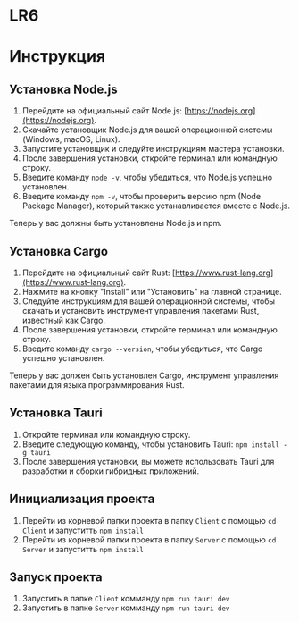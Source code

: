 # LR6

# Инструкция

## Установка Node.js

1. Перейдите на официальный сайт Node.js: [https://nodejs.org](https://nodejs.org).
2. Скачайте установщик Node.js для вашей операционной системы (Windows, macOS, Linux).
3. Запустите установщик и следуйте инструкциям мастера установки.
4. После завершения установки, откройте терминал или командную строку.
5. Введите команду `node -v`, чтобы убедиться, что Node.js успешно установлен.
6. Введите команду `npm -v`, чтобы проверить версию npm (Node Package Manager), который также устанавливается вместе с Node.js.

Теперь у вас должны быть установлены Node.js и npm.

## Установка Cargo

1. Перейдите на официальный сайт Rust: [https://www.rust-lang.org](https://www.rust-lang.org).
2. Нажмите на кнопку "Install" или "Установить" на главной странице.
3. Следуйте инструкциям для вашей операционной системы, чтобы скачать и установить инструмент управления пакетами Rust, известный как Cargo.
4. После завершения установки, откройте терминал или командную строку.
5. Введите команду `cargo --version`, чтобы убедиться, что Cargo успешно установлен.

Теперь у вас должен быть установлен Cargo, инструмент управления пакетами для языка программирования Rust.

## Установка Tauri
1. Откройте терминал или командную строку.
2. Введите следующую команду, чтобы установить Tauri: `npm install -g tauri`
3. После завершения установки, вы можете использовать Tauri для разработки и сборки гибридных приложений.


## Инициализация проекта

1. Перейти из корневой папки проекта в папку `Client` с помощью `cd Client` и запуститть `npm install`
2. Перейти из корневой папки проекта в папку `Server` с помощью `cd Server` и запуститть `npm install`

## Запуск проекта
1. Запустить в папке `Client` комманду `npm run tauri dev`
2. Запустить в папке `Server` комманду `npm run tauri dev`
